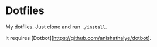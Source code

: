 # Dotfiles

My dotfiles. Just clone and run `./install`.

It requires [Dotbot][https://github.com/anishathalye/dotbot].

